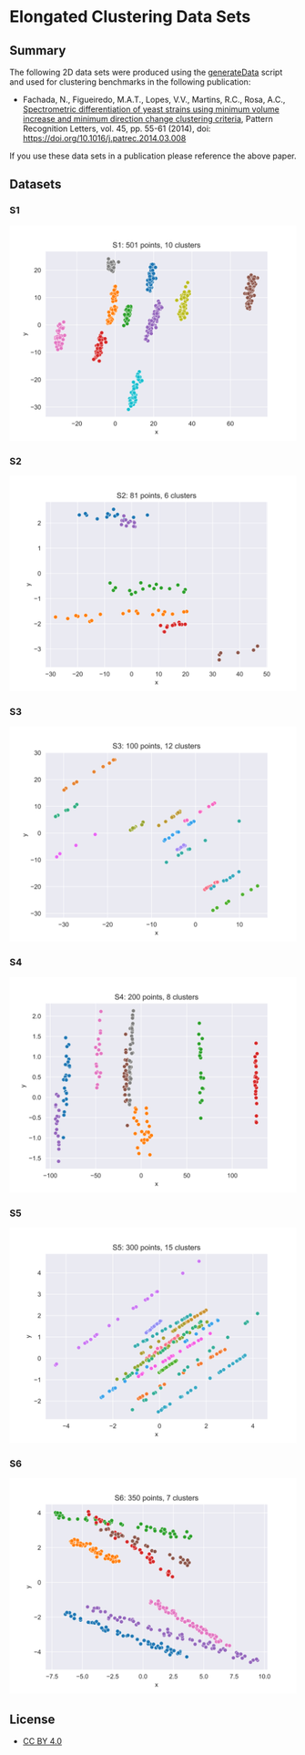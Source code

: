 # Elongated Clustering Data Sets

## Summary

The following 2D data sets were produced using the [generateData](https://github.com/nunofachada/generateData) script and used for clustering benchmarks in the following publication:

- Fachada, N., Figueiredo, M.A.T., Lopes, V.V., Martins, R.C., Rosa, A.C., [Spectrometric differentiation of yeast strains using minimum volume increase and minimum direction change clustering criteria](https://www.sciencedirect.com/science/article/pii/S0167865514000889), Pattern Recognition Letters, vol. 45, pp. 55-61 (2014), doi: https://doi.org/10.1016/j.patrec.2014.03.008

If you use these data sets in a publication please reference the above paper.

## Datasets

### S1

![S1](https://raw.githubusercontent.com/nunofachada/elongated-clustering/master/s1.svg "S1 data set")

### S2

![S2](https://raw.githubusercontent.com/nunofachada/elongated-clustering/master/s2.svg "S2 data set")

### S3

![S3](https://raw.githubusercontent.com/nunofachada/elongated-clustering/master/s3.svg "S3 data set")

### S4

![S4](https://raw.githubusercontent.com/nunofachada/elongated-clustering/master/s4.svg "S4 data set")

### S5

![S5](https://raw.githubusercontent.com/nunofachada/elongated-clustering/master/s5.svg "S5 data set")

### S6

![S6](https://raw.githubusercontent.com/nunofachada/elongated-clustering/master/s6.svg "S6 data set")

## License

- [CC BY 4.0](https://raw.githubusercontent.com/nunofachada/elongated-clustering/master/LICENSE.txt)
